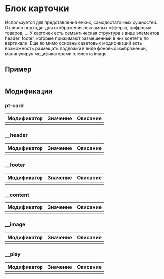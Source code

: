 # Блок карточки
Используется для представления ёмких, самодостаточных сущностей. Отлично подходит для отображения рекламных офферов, цифровых товаров, ... 
У карточек есть семантическая структура в виде элементов header, footer, которые прижимают размещенный в них контет к по вертикали. 
Еще по мимо основных цветовых модификаций есть возможность размещать подложки в виде фоновых изображений, манипулируя модификаторами элемента image

## Пример
```

```

## Модификации

### pt-card
| Модификатор | Значение                        | Описание                |  
| ----------- | ------------------------------- | ----------------------- |
|             |                                 |                         |

### __header
| Модификатор | Значение                        | Описание                |  
| ----------- | ------------------------------- | ----------------------- |
|             |                                 |                         |

### __footer
| Модификатор | Значение                        | Описание                |  
| ----------- | ------------------------------- | ----------------------- |
|             |                                 |                         |

### __content
| Модификатор | Значение                        | Описание                |  
| ----------- | ------------------------------- | ----------------------- |
|             |                                 |                         |

### __image
| Модификатор | Значение                        | Описание                |  
| ----------- | ------------------------------- | ----------------------- |
|             |                                 |                         |

### __play
| Модификатор | Значение                        | Описание                |  
| ----------- | ------------------------------- | ----------------------- |
|             |                                 |                         |

